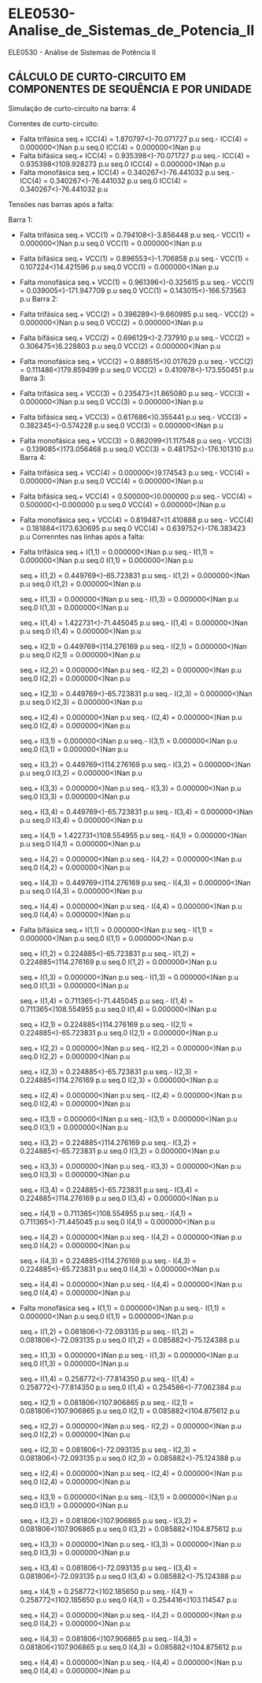 # ELE0530-Analise_de_Sistemas_de_Potencia_II
 ELE0530 - Análise de Sistemas de Potência II

CÁLCULO DE CURTO-CIRCUITO EM COMPONENTES DE SEQUÊNCIA E POR UNIDADE
-----------------------------------------------------------------------
Simulação de curto-circuito na barra: 4

Correntes de curto-circuito: 
   - Falta trifásica
      seq.+ ICC(4) = 1.870797<)-70.071727 p.u
      seq.- ICC(4) = 0.000000<)Nan p.u
      seq.0 ICC(4) = 0.000000<)Nan p.u
   - Falta bifásica
      seq.+ ICC(4) = 0.935398<)-70.071727 p.u
      seq.- ICC(4) = 0.935398<)109.928273 p.u
      seq.0 ICC(4) = 0.000000<)Nan p.u
   - Falta monofásica
      seq.+ ICC(4) = 0.340267<)-76.441032 p.u
      seq.- ICC(4) = 0.340267<)-76.441032 p.u
      seq.0 ICC(4) = 0.340267<)-76.441032 p.u

Tensões nas barras após a falta: 

Barra 1: 
   - Falta trifásica
      seq.+ VCC(1) = 0.794108<)-3.856448 p.u
      seq.- VCC(1) = 0.000000<)Nan p.u
      seq.0 VCC(1) = 0.000000<)Nan p.u
   - Falta bifásica
      seq.+ VCC(1) = 0.896553<)-1.706858 p.u
      seq.- VCC(1) = 0.107224<)14.421596 p.u
      seq.0 VCC(1) = 0.000000<)Nan p.u
   - Falta monofásica
      seq.+ VCC(1) = 0.961396<)-0.325615 p.u
      seq.- VCC(1) = 0.039005<)-171.947709 p.u
      seq.0 VCC(1) = 0.143015<)-166.573563 p.u
Barra 2: 
   - Falta trifásica
      seq.+ VCC(2) = 0.396289<)-9.660985 p.u
      seq.- VCC(2) = 0.000000<)Nan p.u
      seq.0 VCC(2) = 0.000000<)Nan p.u
   - Falta bifásica
      seq.+ VCC(2) = 0.696129<)-2.737910 p.u
      seq.- VCC(2) = 0.306475<)6.228803 p.u
      seq.0 VCC(2) = 0.000000<)Nan p.u
   - Falta monofásica
      seq.+ VCC(2) = 0.888515<)0.017629 p.u
      seq.- VCC(2) = 0.111486<)179.859499 p.u
      seq.0 VCC(2) = 0.410978<)-173.550451 p.u
Barra 3: 
   - Falta trifásica
      seq.+ VCC(3) = 0.235473<)1.865080 p.u
      seq.- VCC(3) = 0.000000<)Nan p.u
      seq.0 VCC(3) = 0.000000<)Nan p.u
   - Falta bifásica
      seq.+ VCC(3) = 0.617686<)0.355441 p.u
      seq.- VCC(3) = 0.382345<)-0.574228 p.u
      seq.0 VCC(3) = 0.000000<)Nan p.u
   - Falta monofásica
      seq.+ VCC(3) = 0.862099<)1.117548 p.u
      seq.- VCC(3) = 0.139085<)173.056468 p.u
      seq.0 VCC(3) = 0.481752<)-176.101310 p.u
Barra 4: 
   - Falta trifásica
      seq.+ VCC(4) = 0.000000<)9.174543 p.u
      seq.- VCC(4) = 0.000000<)Nan p.u
      seq.0 VCC(4) = 0.000000<)Nan p.u
   - Falta bifásica
      seq.+ VCC(4) = 0.500000<)0.000000 p.u
      seq.- VCC(4) = 0.500000<)-0.000000 p.u
      seq.0 VCC(4) = 0.000000<)Nan p.u
   - Falta monofásica
      seq.+ VCC(4) = 0.819487<)1.410888 p.u
      seq.- VCC(4) = 0.181884<)173.630695 p.u
      seq.0 VCC(4) = 0.639752<)-176.383423 p.u
Correnntes nas linhas após a falta: 

   - Falta trifásica
      seq.+ I(1,1) = 0.000000<)Nan p.u
      seq.- I(1,1) = 0.000000<)Nan p.u
      seq.0 I(1,1) = 0.000000<)Nan p.u

      seq.+ I(1,2) = 0.449769<)-65.723831 p.u
      seq.- I(1,2) = 0.000000<)Nan p.u
      seq.0 I(1,2) = 0.000000<)Nan p.u

      seq.+ I(1,3) = 0.000000<)Nan p.u
      seq.- I(1,3) = 0.000000<)Nan p.u
      seq.0 I(1,3) = 0.000000<)Nan p.u

      seq.+ I(1,4) = 1.422731<)-71.445045 p.u
      seq.- I(1,4) = 0.000000<)Nan p.u
      seq.0 I(1,4) = 0.000000<)Nan p.u

      seq.+ I(2,1) = 0.449769<)114.276169 p.u
      seq.- I(2,1) = 0.000000<)Nan p.u
      seq.0 I(2,1) = 0.000000<)Nan p.u

      seq.+ I(2,2) = 0.000000<)Nan p.u
      seq.- I(2,2) = 0.000000<)Nan p.u
      seq.0 I(2,2) = 0.000000<)Nan p.u

      seq.+ I(2,3) = 0.449769<)-65.723831 p.u
      seq.- I(2,3) = 0.000000<)Nan p.u
      seq.0 I(2,3) = 0.000000<)Nan p.u

      seq.+ I(2,4) = 0.000000<)Nan p.u
      seq.- I(2,4) = 0.000000<)Nan p.u
      seq.0 I(2,4) = 0.000000<)Nan p.u

      seq.+ I(3,1) = 0.000000<)Nan p.u
      seq.- I(3,1) = 0.000000<)Nan p.u
      seq.0 I(3,1) = 0.000000<)Nan p.u

      seq.+ I(3,2) = 0.449769<)114.276169 p.u
      seq.- I(3,2) = 0.000000<)Nan p.u
      seq.0 I(3,2) = 0.000000<)Nan p.u

      seq.+ I(3,3) = 0.000000<)Nan p.u
      seq.- I(3,3) = 0.000000<)Nan p.u
      seq.0 I(3,3) = 0.000000<)Nan p.u

      seq.+ I(3,4) = 0.449769<)-65.723831 p.u
      seq.- I(3,4) = 0.000000<)Nan p.u
      seq.0 I(3,4) = 0.000000<)Nan p.u

      seq.+ I(4,1) = 1.422731<)108.554955 p.u
      seq.- I(4,1) = 0.000000<)Nan p.u
      seq.0 I(4,1) = 0.000000<)Nan p.u

      seq.+ I(4,2) = 0.000000<)Nan p.u
      seq.- I(4,2) = 0.000000<)Nan p.u
      seq.0 I(4,2) = 0.000000<)Nan p.u

      seq.+ I(4,3) = 0.449769<)114.276169 p.u
      seq.- I(4,3) = 0.000000<)Nan p.u
      seq.0 I(4,3) = 0.000000<)Nan p.u

      seq.+ I(4,4) = 0.000000<)Nan p.u
      seq.- I(4,4) = 0.000000<)Nan p.u
      seq.0 I(4,4) = 0.000000<)Nan p.u

   - Falta bifásica
      seq.+ I(1,1) = 0.000000<)Nan p.u
      seq.- I(1,1) = 0.000000<)Nan p.u
      seq.0 I(1,1) = 0.000000<)Nan p.u

      seq.+ I(1,2) = 0.224885<)-65.723831 p.u
      seq.- I(1,2) = 0.224885<)114.276169 p.u
      seq.0 I(1,2) = 0.000000<)Nan p.u

      seq.+ I(1,3) = 0.000000<)Nan p.u
      seq.- I(1,3) = 0.000000<)Nan p.u
      seq.0 I(1,3) = 0.000000<)Nan p.u

      seq.+ I(1,4) = 0.711365<)-71.445045 p.u
      seq.- I(1,4) = 0.711365<)108.554955 p.u
      seq.0 I(1,4) = 0.000000<)Nan p.u

      seq.+ I(2,1) = 0.224885<)114.276169 p.u
      seq.- I(2,1) = 0.224885<)-65.723831 p.u
      seq.0 I(2,1) = 0.000000<)Nan p.u

      seq.+ I(2,2) = 0.000000<)Nan p.u
      seq.- I(2,2) = 0.000000<)Nan p.u
      seq.0 I(2,2) = 0.000000<)Nan p.u

      seq.+ I(2,3) = 0.224885<)-65.723831 p.u
      seq.- I(2,3) = 0.224885<)114.276169 p.u
      seq.0 I(2,3) = 0.000000<)Nan p.u

      seq.+ I(2,4) = 0.000000<)Nan p.u
      seq.- I(2,4) = 0.000000<)Nan p.u
      seq.0 I(2,4) = 0.000000<)Nan p.u

      seq.+ I(3,1) = 0.000000<)Nan p.u
      seq.- I(3,1) = 0.000000<)Nan p.u
      seq.0 I(3,1) = 0.000000<)Nan p.u

      seq.+ I(3,2) = 0.224885<)114.276169 p.u
      seq.- I(3,2) = 0.224885<)-65.723831 p.u
      seq.0 I(3,2) = 0.000000<)Nan p.u

      seq.+ I(3,3) = 0.000000<)Nan p.u
      seq.- I(3,3) = 0.000000<)Nan p.u
      seq.0 I(3,3) = 0.000000<)Nan p.u

      seq.+ I(3,4) = 0.224885<)-65.723831 p.u
      seq.- I(3,4) = 0.224885<)114.276169 p.u
      seq.0 I(3,4) = 0.000000<)Nan p.u

      seq.+ I(4,1) = 0.711365<)108.554955 p.u
      seq.- I(4,1) = 0.711365<)-71.445045 p.u
      seq.0 I(4,1) = 0.000000<)Nan p.u

      seq.+ I(4,2) = 0.000000<)Nan p.u
      seq.- I(4,2) = 0.000000<)Nan p.u
      seq.0 I(4,2) = 0.000000<)Nan p.u

      seq.+ I(4,3) = 0.224885<)114.276169 p.u
      seq.- I(4,3) = 0.224885<)-65.723831 p.u
      seq.0 I(4,3) = 0.000000<)Nan p.u

      seq.+ I(4,4) = 0.000000<)Nan p.u
      seq.- I(4,4) = 0.000000<)Nan p.u
      seq.0 I(4,4) = 0.000000<)Nan p.u

   - Falta monofásica
      seq.+ I(1,1) = 0.000000<)Nan p.u
      seq.- I(1,1) = 0.000000<)Nan p.u
      seq.0 I(1,1) = 0.000000<)Nan p.u

      seq.+ I(1,2) = 0.081806<)-72.093135 p.u
      seq.- I(1,2) = 0.081806<)-72.093135 p.u
      seq.0 I(1,2) = 0.085882<)-75.124388 p.u

      seq.+ I(1,3) = 0.000000<)Nan p.u
      seq.- I(1,3) = 0.000000<)Nan p.u
      seq.0 I(1,3) = 0.000000<)Nan p.u

      seq.+ I(1,4) = 0.258772<)-77.814350 p.u
      seq.- I(1,4) = 0.258772<)-77.814350 p.u
      seq.0 I(1,4) = 0.254586<)-77.062384 p.u

      seq.+ I(2,1) = 0.081806<)107.906865 p.u
      seq.- I(2,1) = 0.081806<)107.906865 p.u
      seq.0 I(2,1) = 0.085882<)104.875612 p.u

      seq.+ I(2,2) = 0.000000<)Nan p.u
      seq.- I(2,2) = 0.000000<)Nan p.u
      seq.0 I(2,2) = 0.000000<)Nan p.u

      seq.+ I(2,3) = 0.081806<)-72.093135 p.u
      seq.- I(2,3) = 0.081806<)-72.093135 p.u
      seq.0 I(2,3) = 0.085882<)-75.124388 p.u

      seq.+ I(2,4) = 0.000000<)Nan p.u
      seq.- I(2,4) = 0.000000<)Nan p.u
      seq.0 I(2,4) = 0.000000<)Nan p.u

      seq.+ I(3,1) = 0.000000<)Nan p.u
      seq.- I(3,1) = 0.000000<)Nan p.u
      seq.0 I(3,1) = 0.000000<)Nan p.u

      seq.+ I(3,2) = 0.081806<)107.906865 p.u
      seq.- I(3,2) = 0.081806<)107.906865 p.u
      seq.0 I(3,2) = 0.085882<)104.875612 p.u

      seq.+ I(3,3) = 0.000000<)Nan p.u
      seq.- I(3,3) = 0.000000<)Nan p.u
      seq.0 I(3,3) = 0.000000<)Nan p.u

      seq.+ I(3,4) = 0.081806<)-72.093135 p.u
      seq.- I(3,4) = 0.081806<)-72.093135 p.u
      seq.0 I(3,4) = 0.085882<)-75.124388 p.u

      seq.+ I(4,1) = 0.258772<)102.185650 p.u
      seq.- I(4,1) = 0.258772<)102.185650 p.u
      seq.0 I(4,1) = 0.254416<)103.114547 p.u

      seq.+ I(4,2) = 0.000000<)Nan p.u
      seq.- I(4,2) = 0.000000<)Nan p.u
      seq.0 I(4,2) = 0.000000<)Nan p.u

      seq.+ I(4,3) = 0.081806<)107.906865 p.u
      seq.- I(4,3) = 0.081806<)107.906865 p.u
      seq.0 I(4,3) = 0.085882<)104.875612 p.u

      seq.+ I(4,4) = 0.000000<)Nan p.u
      seq.- I(4,4) = 0.000000<)Nan p.u
      seq.0 I(4,4) = 0.000000<)Nan p.u

